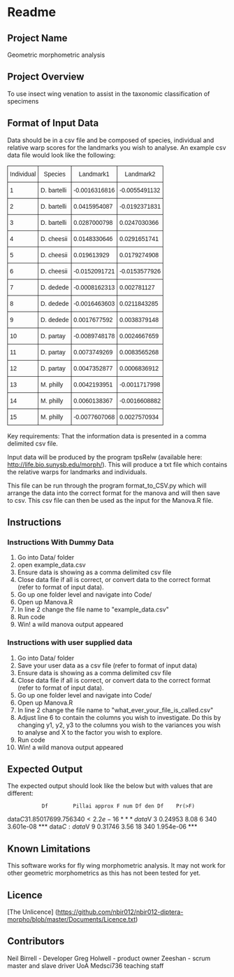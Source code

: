 # Readme

## Project Name
Geometric morphometric analysis

## Project Overview
To use insect wing venation to assist in the taxonomic classification of specimens

## Format of Input Data
Data should be in a csv file and be composed of species, individual and relative warp scores for the landmarks you wish to analyse. An example csv data file would look like the following:

<style type="text/css">
.tg  {border-collapse:collapse;border-spacing:0;}
.tg td{font-family:Arial, sans-serif;font-size:14px;padding:10px 5px;border-style:solid;border-width:1px;overflow:hidden;word-break:normal;}
.tg th{font-family:Arial, sans-serif;font-size:14px;font-weight:normal;padding:10px 5px;border-style:solid;border-width:1px;overflow:hidden;word-break:normal;}
.tg .tg-yw4l{vertical-align:top}
</style>
<table class="tg">
  <tr>
    <th class="tg-yw4l">Individual</th>
    <th class="tg-yw4l">Species</th>
    <th class="tg-yw4l">Landmark1</th>
    <th class="tg-yw4l">Landmark2</th>
  </tr>
  <tr>
    <td class="tg-yw4l">1</td>
    <td class="tg-yw4l">D. bartelli</td>
    <td class="tg-yw4l">-0.0016316816</td>
    <td class="tg-yw4l">-0.0055491132</td>
  </tr>
  <tr>
    <td class="tg-yw4l">2</td>
    <td class="tg-yw4l">D. bartelli</td>
    <td class="tg-yw4l">0.0415954087</td>
    <td class="tg-yw4l">-0.0192371831</td>
  </tr>
  <tr>
    <td class="tg-yw4l">3</td>
    <td class="tg-yw4l">D. bartelli</td>
    <td class="tg-yw4l">0.0287000798</td>
    <td class="tg-yw4l">0.0247030366</td>
  </tr>
  <tr>
    <td class="tg-yw4l">4</td>
    <td class="tg-yw4l">D. cheesii</td>
    <td class="tg-yw4l">0.0148330646</td>
    <td class="tg-yw4l">0.0291651741</td>
  </tr>
  <tr>
    <td class="tg-yw4l">5</td>
    <td class="tg-yw4l">D. cheesii</td>
    <td class="tg-yw4l">0.019613929</td>
    <td class="tg-yw4l">0.0179274908</td>
  </tr>
  <tr>
    <td class="tg-yw4l">6</td>
    <td class="tg-yw4l">D. cheesii</td>
    <td class="tg-yw4l">-0.0152091721</td>
    <td class="tg-yw4l">-0.0153577926</td>
  </tr>
  <tr>
    <td class="tg-yw4l">7</td>
    <td class="tg-yw4l">D. dedede</td>
    <td class="tg-yw4l">-0.0008162313</td>
    <td class="tg-yw4l">0.002781127</td>
  </tr>
  <tr>
    <td class="tg-yw4l">8</td>
    <td class="tg-yw4l">D. dedede</td>
    <td class="tg-yw4l">-0.0016463603</td>
    <td class="tg-yw4l">0.0211843285</td>
  </tr>
  <tr>
    <td class="tg-yw4l">9</td>
    <td class="tg-yw4l">D. dedede</td>
    <td class="tg-yw4l">0.0017677592</td>
    <td class="tg-yw4l">0.0038379148</td>
  </tr>
  <tr>
    <td class="tg-yw4l">10</td>
    <td class="tg-yw4l">D. partay</td>
    <td class="tg-yw4l">-0.0089748178</td>
    <td class="tg-yw4l">0.0024667659</td>
  </tr>
  <tr>
    <td class="tg-yw4l">11</td>
    <td class="tg-yw4l">D. partay</td>
    <td class="tg-yw4l">0.0073749269</td>
    <td class="tg-yw4l">0.0083565268</td>
  </tr>
  <tr>
    <td class="tg-yw4l">12</td>
    <td class="tg-yw4l">D. partay</td>
    <td class="tg-yw4l">0.0047352877</td>
    <td class="tg-yw4l">0.0006836912</td>
  </tr>
  <tr>
    <td class="tg-yw4l">13</td>
    <td class="tg-yw4l">M. philly</td>
    <td class="tg-yw4l">0.0042193951</td>
    <td class="tg-yw4l">-0.0011717998</td>
  </tr>
  <tr>
    <td class="tg-yw4l">14</td>
    <td class="tg-yw4l">M. philly</td>
    <td class="tg-yw4l">0.0060138367</td>
    <td class="tg-yw4l">-0.0016608882</td>
  </tr>
  <tr>
    <td class="tg-yw4l">15</td>
    <td class="tg-yw4l">M. philly</td>
    <td class="tg-yw4l">-0.0077607068</td>
    <td class="tg-yw4l">0.0027570934</td>
  </tr>
</table>

Key requirements: That the information data is presented in a comma delimited csv file.

Input data will be produced by the program tpsRelw (available here: http://life.bio.sunysb.edu/morph/). This will produce a txt file which contains the relative warps for landmarks and individuals.

This file can be run through the program format_to_CSV.py which will arrange the data into the correct format for the manova and will then save to csv. This csv file can then be used as the input for the Manova.R file.

## Instructions

### Instructions With Dummy Data
1. Go into Data/ folder
2. open example_data.csv
3. Ensure data is showing as a comma delimited csv file
4. Close data file if all is correct, or convert data to the correct format (refer to format of input data).
5. Go up one folder level and navigate into Code/
6. Open up Manova.R 
7. In line 2 change the file name to "example_data.csv"
8. Run code
9. Win! a wild manova output appeared

### Instructions with user supplied data
1. Go into Data/ folder
2. Save your user data as a csv file (refer to format of input data)
3. Ensure data is showing as a comma delimited csv file
4. Close data file if all is correct, or convert data to the correct format (refer to format of input data).
5. Go up one folder level and navigate into Code/
6. Open up Manova.R 
7. In line 2 change the file name to "what_ever_your_file_is_called.csv"
8. Adjust line 6 to contain the columns you wish to investigate. Do this by changing y1, y2, y3 to the columns you wish to the variances you wish to analyse and X to the factor you wish to explore.
8. Run code
9. Win! a wild manova output appeared

## Expected Output
The expected output should look like the below but with values that are different:

               Df        Pillai approx F num Df den Df    Pr(>F)    
data$C          3       1.85017   699.75      6    340 < 2.2e-16 ***
data$V          3       0.24953     8.08      6    340 3.601e-08 ***
data$C:data$V   9       0.31746     3.56     18    340 1.954e-06 ***

## Known Limitations
This software works for fly wing morphometric analysis. It may not work for other geometric morphometrics as this has not been tested for yet. 

## Licence
[The Unlicence] (https://github.com/nbir012/nbir012-diptera-morpho/blob/master/Documents/Licence.txt) 

## Contributors
Neil Birrell - Developer
Greg Holwell - product owner
Zeeshan - scrum master and slave driver
UoA Medsci736 teaching staff
